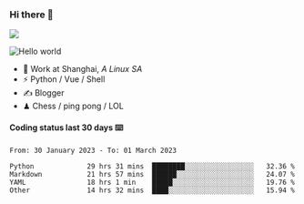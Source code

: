 ### Hi there 👋
![](https://komarev.com/ghpvc/?username=Xuhandsome)


<img src="https://github-readme-stats.vercel.app/api?username=XuHandsome&show_icons=true&theme=merko" alt="Hello world">

<br/>

- 🍻  Work at Shanghai, _A Linux SA_
- ⚡  Python / Vue / Shell
- ✍️  Blogger
- ♟  Chess / ping pong / LOL

#### Coding status last 30 days ⌨️

<!--START_SECTION:waka-->

```text
From: 30 January 2023 - To: 01 March 2023

Python             29 hrs 31 mins  ████████░░░░░░░░░░░░░░░░░   32.36 %
Markdown           21 hrs 57 mins  ██████░░░░░░░░░░░░░░░░░░░   24.07 %
YAML               18 hrs 1 min    █████░░░░░░░░░░░░░░░░░░░░   19.76 %
Other              14 hrs 32 mins  ████░░░░░░░░░░░░░░░░░░░░░   15.94 %
```

<!--END_SECTION:waka-->
